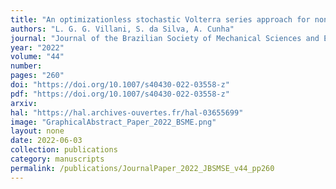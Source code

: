 ```yaml
---
title: "An optimizationless stochastic Volterra series approach for nonlinear model identification"
authors: "L. G. G. Villani, S. da Silva, A. Cunha"
journal: "Journal of the Brazilian Society of Mechanical Sciences and Engineering"
year: "2022"
volume: "44"
number: 
pages: "260"
doi: "https://doi.org/10.1007/s40430-022-03558-z"
pdf: "https://doi.org/10.1007/s40430-022-03558-z"
arxiv: 
hal: "https://hal.archives-ouvertes.fr/hal-03655699"
image: "GraphicalAbstract_Paper_2022_BSME.png"
layout: none
date: 2022-06-03
collection: publications
category: manuscripts
permalink: /publications/JournalPaper_2022_JBSMSE_v44_pp260
---
```

